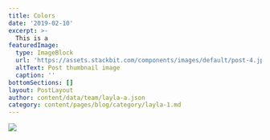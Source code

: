 ```yaml
---
title: Colors
date: '2019-02-10'
excerpt: >-
  This is a 
featuredImage:
  type: ImageBlock
  url: 'https://assets.stackbit.com/components/images/default/post-4.jpeg'
  altText: Post thumbnail image
  caption: ''
bottomSections: []
layout: PostLayout
author: content/data/team/layla-a.json
category: content/pages/blog/category/layla-1.md
---
```

<img src="/images/layla-1/1-colors.jpeg">